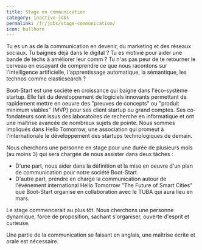 ```yaml
---
title: Stage en communication
category: inactive-jobs
permalink: /fr/jobs/stage-communication/
icon: bullhorn
---
```

Tu es un as de la communication en devenir, du marketing et des réseaux sociaux. Tu baignes déjà dans le digital ? Tu es motivié pour aider une bande de techs à améliorer leur comm ?
Tu n'as pas peur de te retourner le cerveau en essayant de comprendre ce que nous racontons sur l'intelligence artificielle, l'apprentissage automatique, la sémantique, les technos comme elasticsearch ?

Boot-Start est une société en croissance qui baigne dans l'éco-système startup. Elle fait du développement de logiciels innovants permettant de rapidement mettre en oeuvre des "preuves de concepts" ou "produit minimum viables" (MVP) pour ses client startup ou grand comptes. Ses co-fondateurs sont issus des laboratoires de recherche en informatique et ont une maîtrise avancée de nombreux sujets de pointe. Nous sommes impliqués dans Hello Tomorrow, une association qui promeut à l'internationale le développement des startups technologiques de demain.

Nous cherchons une personne en stage pour une durée de plusieurs mois (au moins 3) qui sera chargée de nous assister dans deux tâches : 
- D'une part, nous aider dans la définition et la mise en oeuvre d'un plan de communication pour notre société Boot-Start.
- D'autre part, prendre en charge la communication autour de l'événement international Hello Tomorrow "The Future of Smart Cities" que Boot-Start organise en collaboration avec le TUBA qui aura lieu en mars.

Le stage commencerait au plus tôt. Nous cherchons une personne dynamique, force de proposition, sachant s'organiser, ouverte d'esprit et curieuse.

Une partie de la communication se faisant en anglais, une maîtrise écrite et orale est nécessaire.
